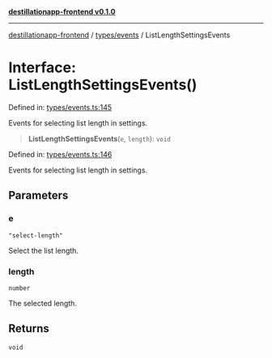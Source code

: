 [**destillationapp-frontend v0.1.0**](../../../README.md)

***

[destillationapp-frontend](../../../modules.md) / [types/events](../README.md) / ListLengthSettingsEvents

# Interface: ListLengthSettingsEvents()

Defined in: [types/events.ts:145](https://github.com/DestillApp/main/blob/be94b1d93681946bd573e84cd8381ba32cee62b9/frontend/src/types/events.ts#L145)

Events for selecting list length in settings.

> **ListLengthSettingsEvents**(`e`, `length`): `void`

Defined in: [types/events.ts:146](https://github.com/DestillApp/main/blob/be94b1d93681946bd573e84cd8381ba32cee62b9/frontend/src/types/events.ts#L146)

Events for selecting list length in settings.

## Parameters

### e

`"select-length"`

Select the list length.

### length

`number`

The selected length.

## Returns

`void`
